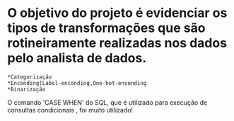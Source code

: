 # O objetivo do projeto é evidenciar os tipos de  transformações que são rotineiramente realizadas nos dados  pelo analista de dados.
    *Categorização 
    *Enconding(Label-enconding,One-hot-enconding
    *Binarização

O comando 'CASE WHEN' do SQL, que é utilizado para execução de consultas condicionais , foi muito utilizado!
    
